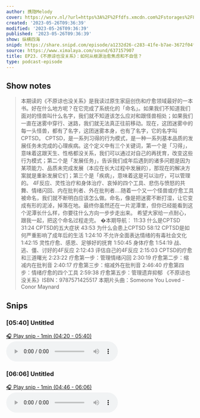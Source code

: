 ```yaml
---
author: 携隐Melody
cover: https://wsrv.nl/?url=https%3A%2F%2Ffdfs.xmcdn.com%2Fstorages%2F8457-audiofreehighqps%2FA8%2F57%2FGKwRIMAICqZJAAaI0gINeweX.jpeg&w=200&h=200
created: '2023-05-26T09:36:39'
modified: '2023-05-26T09:36:39'
published: '2023-05-26T09:36:39'
show: 纵横四海
snipd: https://share.snipd.com/episode/a1232d26-c283-41fe-b7ae-3672f04fe5c8
source: https://www.ximalaya.com/sound/637157907
title: EP23.《不原谅也没关系》：如何从根源治愈焦虑和不自信？
type: podcast-episode
---
```



## Show notes
> 本期读的《不原谅也没关系》是我读过原生家庭创伤和疗愈领域最好的一本书。好在什么地方呢？在它完成了系统化的「命名」。如果我们不知道我们面对的怪兽叫什么名字，我们就不知道该怎么应对和跟怪兽相处；如果我们一直在迷雾中穿行、迷路，我们就无法真正往前移动。现在，这团迷雾中的每一头怪兽，都有了名字，这团迷雾本身，也有了名字，它的名字叫CPTSD。
> CPTSD，是一系列习得的行为模式，是一种一系列基本品质的发展任务未完成的心理疾病。这个定义中有三个关键词，第一个是「习得」，意味着这跟天生、性格都没关系，我们可以通过对自己的再抚育，改变这些行为模式；第二个是「发展任务」，告诉我们成年后遇到的诸多问题是因为某项能力、品质未完成发展（本应在长大过程中发展的），那现在的解决方案就是重新发展它们；第三个是「疾病」，意味着这是可以治疗，可以管理的。 
> 4F反应、灵性治疗和身体治疗、哀悼的四个工具、悲伤与愤怒的共舞、情绪闪回、内在批判者、外在批判者….随着一个又一个怪兽或疗愈工具被命名，我们就不断明白应该怎么做。命名，像是把迷雾不断打湿，让它变成有形的泥淖，掉落在地。最终你虽然还在一片泥潭里，但你已经能看到这个泥潭长什么样，你要往什么方向一步步走出来。 
> 希望大家给一点耐心，跟我一起，把这个命名过程走完。 
> �本期导航： 
> 11:33    什么是CPTSD 
> 31:24    CPTSD的五大症状 
> 43:53    为什么会患上CPTSD 
> 58:12    CPTSD是如何严重影响了成年后的生活 
> 1:24:10    不允许全面表达情绪的有毒社会文化 
> 1:42:15    灵性疗愈、感恩、足够好的抚育 
> 1:50:45    身体疗愈 
> 1:54:19    战、逃、僵、讨好的4F反应 
> 2:12:43    评估自己的4F反应 
> 2:15:03    CPTSD的疗愈和三道曙光 
> 2:23:22    疗愈第一步：管理情绪闪回 
> 2:30:19    疗愈第二步：缩减内在批判音 
> 2:40:17    疗愈第三步：缩减外在批判音 
> 2:46:40    疗愈第四步：情绪疗愈的四个工具 
> 2:59:38    疗愈第五步：管理遗弃抑郁 
> 《不原谅也没关系》ISBN：9787571425517 
> 本期片头曲：Someone You Loved - Conor Maynard

## Snips
### [05:40] Untitled
[🎧 Play snip - 1min️ (04:20 - 05:40)](https://share.snipd.com/snip/2c710143-4789-42a4-9c43-4fa162f2b2ea)
<audio controls> <source src="https://jt.ximalaya.com//GKwRIaIIReb7BXaiIQIhY8xP-aacv2-48K.m4a?channel=rss&album_id=67531569&track_id=637157907&uid=403479618&jt=https://aod.cos.tx.xmcdn.com/storages/0bbc-audiofreehighqps/F8/A3/GKwRIaIIReb7BXaiIQIhY8xP-aacv2-48K.m4a#t=04:20,05:40"> </audio>
### [06:06] Untitled
[🎧 Play snip - 1min️ (04:46 - 06:06)](https://share.snipd.com/snip/ee977111-0717-43b7-a61d-d446b83e3583)
<audio controls> <source src="https://jt.ximalaya.com//GKwRIaIIReb7BXaiIQIhY8xP-aacv2-48K.m4a?channel=rss&album_id=67531569&track_id=637157907&uid=403479618&jt=https://aod.cos.tx.xmcdn.com/storages/0bbc-audiofreehighqps/F8/A3/GKwRIaIIReb7BXaiIQIhY8xP-aacv2-48K.m4a#t=04:46,06:06"> </audio>
